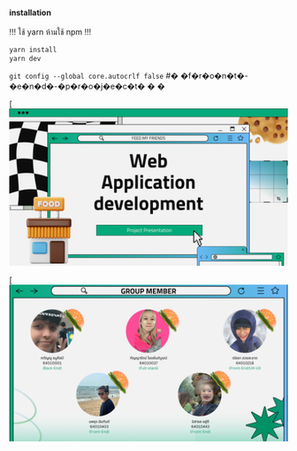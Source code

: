 #### installation

!!! ใช้ yarn ห้ามใช้ npm !!!

```
yarn install
yarn dev
```

`git config --global core.autocrlf false`
#� �f�r�o�n�t�-�e�n�d�-�p�r�o�j�e�c�t�
�
�

[![img1](https://github.com/chompukyrc/web-dev-frontend/blob/main/ResultProjectImage/1.png)

[![img2](https://github.com/chompukyrc/web-dev-frontend/blob/main/ResultProjectImage/2.png)
